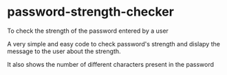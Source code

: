 # password-strength-checker
To check the strength of the password entered by a user

A very simple and easy code to check password's strength and dislapy the message to the user about the strength.

It also shows the number of different characters present in the password
